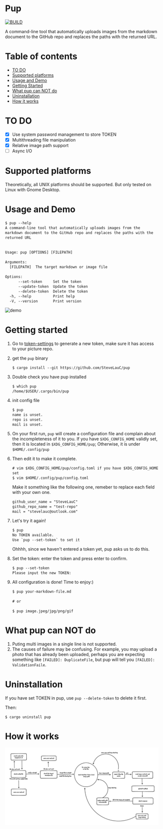 # Pup 
[![BUILD](https://github.com/stevelauc/pup/workflows/Rust/badge.svg)](https://github.com/stevelauc/pup/actions/workflows/ci.yml)

A command-line tool that automatically uploads images from the markdown document to
the GitHub repo and replaces the paths with the returned URL.

# Table of contents

  * [TO DO](https://github.com/SteveLauC/pup#to-do)
  * [Supported platforms](https://github.com/SteveLauC/pup#supported-platforms)
  * [Usage and Demo](https://github.com/SteveLauC/pup#demo-video)
  * [Getting Started](https://github.com/SteveLauC/pup#getting-started)
  * [What pup can NOT do](https://github.com/SteveLauC/pup#what-pup-can-not-do)
  * [Uninstallation](https://github.com/SteveLauC/pup#uninstallation)
  * [How it works](https://github.com/SteveLauC/pup#how-it-works)

# TO DO

- [x] Use system password management to store TOKEN
- [x] Multithreading file manipulation
- [x] Relative image path support
- [ ] Async I/O

# Supported platforms

Theoretically, all UNIX platforms should be supported. But only tested on Linux 
with Gnome Desktop.

# Usage and Demo 

```shell
$ pup --help
A command-line tool that automatically uploads images from the markdown document to the GitHub repo and replaces the paths with the returned URL


Usage: pup [OPTIONS] [FILEPATH]

Arguments:
  [FILEPATH]  The target markdown or image file

Options:
      --set-token     Set the token
      --update-token  Update the token
      --delete-token  Delete the token
  -h, --help          Print help
  -V, --version       Print version
```

![demo](https://user-images.githubusercontent.com/96880612/163975456-fdebdee0-f68f-4227-8f11-b1c72cb4eaa3.gif)

# Getting started

1. Go to [token-settings](https://github.com/settings/tokens) to generate a new
   token, make sure it has access to your picture repo.

2. get the `pup` binary

   ```shell
   $ cargo install --git https://github.com/SteveLauC/pup
   ```

3. Double check you have pup installed

   ```shell
   $ which pup
   /home/$USER/.cargo/bin/pup
   ```
4. init config file

   ```shell
   $ pup
   name is unset.
   repo is unset.
   mail is unset.
   ```

5. On your first run, `pup` will create a configuration file and complain about 
   the incompleteness of it to you. If you have `$XDG_CONFIG_HOME` validly set, 
   then it is located in `$XDG_CONFIG_HOME/pup`; Otherwise, it is under 
   `$HOME/.config/pup`

6. Then edit it to make it complete.

   ```shell
   # vim $XDG_CONFIG_HOME/pup/config.toml if you have $XDG_CONFIG_HOME set
   $ vim $HOME/.config/pup/config.toml
   ```
   Make it something like the following one, remeber to replace each field with your own one.

   ```
   github_user_name = "SteveLauC"
   github_repo_name = "test-repo"
   mail = "stevelauc@outlook.com"
   ```
7. Let's try it again!

   ```shell
   $ pup
   No TOKEN available.
   Use `pup --set-token` to set it
   ```
   Ohhhh, since we haven't entered a token yet, pup asks us to do this.

8. Set the token: enter the token and press enter to confirm.

   ```shell
   $ pup --set-token
   Please input the new TOKEN:  
   ```
8. All configuration is done! Time to enjoy:)

   ```shell
   $ pup your-markdown-file.md

   # or 

   $ pup image.jpeg/jpg/png/gif
   ```
   
# What pup can NOT do

1. Puting multi images in a single line is not supported.
2. The causes of failure may be confusing. For example, you may upload a photo 
   that has already been uploaded, perhaps you are expecting something like 
   `[FAILED]: DuplicateFile`, but pup will tell you `[FAILED]: ValidationFaile`.
   

# Uninstallation

  If you have set TOKEN in pup, use `pup --delete-token` to delete it first.

  Then:
 
  ```shell
  $ cargo uninstall pup
  ```

# How it works
![workflow](https://github.com/SteveLauC/pic/blob/main/Page%201.jpeg)
